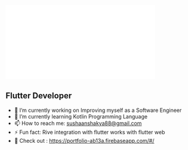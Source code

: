 <div align="left">
	<br>
		<img src="https://github.com/SushanShakya/SushanShakya/blob/master/header.svg" width="400" height="200">
	<br>
</div>

## Flutter Developer

- 🔭 I’m currently working on Improving myself as a Software Engineer
- 🌱 I’m currently learning Kotlin Programming Language
- 📫 How to reach me: sushaanshakya88@gmail.com
- ⚡ Fun fact: Rive integration with flutter works with flutter web
- 💬 Check out : https://portfolio-ab13a.firebaseapp.com/#/

<!--
**SushanShakya/SushanShakya** is a ✨ _special_ ✨ repository because its `README.md` (this file) appears on your GitHub profile.

Here are some ideas to get you started:

- 🔭 I’m currently working on ...
- 🌱 I’m currently learning ...
- 👯 I’m looking to collaborate on ...
- 🤔 I’m looking for help with ...
- 💬 Ask me about ...
- 📫 How to reach me: ...
- 😄 Pronouns: ...
- ⚡ Fun fact: ...
-->
